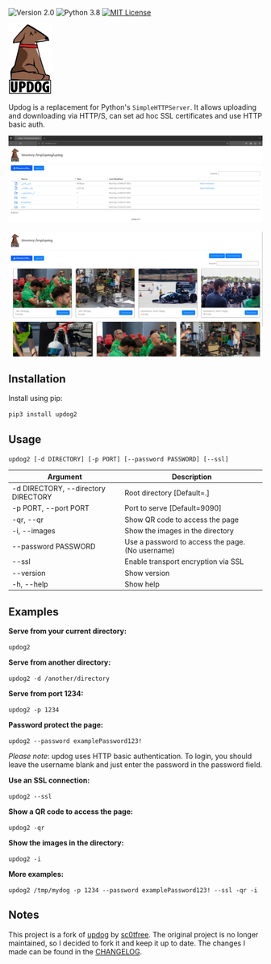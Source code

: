 ![Version 2.0](http://img.shields.io/badge/version-v2.0-green.svg)
![Python 3.8](http://img.shields.io/badge/python-3.10-blue.svg)
[![MIT License](http://img.shields.io/badge/license-MIT%20License-blue.svg)](https://github.com/OBoladeras/updog/blob/master/LICENSE)

<p>
  <img src="https://raw.githubusercontent.com/OBoladeras/updog2/main/updog2/static/images/updog.png" width=85px alt="updog"/>
</p>

Updog is a replacement for Python's `SimpleHTTPServer`. 
It allows uploading and downloading via HTTP/S, 
can set ad hoc SSL certificates and use HTTP basic auth.

<p align="center">
  <img src="https://raw.githubusercontent.com/OBoladeras/updog2/main/updog2/static/images/example.png" alt="Updog screenshot"/>
</p>
<p align="center">
  <img src="https://raw.githubusercontent.com/OBoladeras/updog2/main/updog2/static/images/example2.png" alt="Updog screenshot 2"/>
</p>



## Installation

Install using pip:

`pip3 install updog2`

## Usage

`updog2 [-d DIRECTORY] [-p PORT] [--password PASSWORD] [--ssl]`

| Argument                            | Description                                      |
|-------------------------------------|--------------------------------------------------| 
| -d DIRECTORY, --directory DIRECTORY | Root directory [Default=.]                       | 
| -p PORT, --port PORT                | Port to serve [Default=9090]                     |
| -qr, --qr                           | Show QR code to access the page                  |
| -i, --images                        | Show the images in the directory                 |
| --password PASSWORD                 | Use a password to access the page. (No username) |
| --ssl                               | Enable transport encryption via SSL              |
| --version                           | Show version                                     |
| -h, --help                          | Show help                                        |

## Examples

**Serve from your current directory:**

`updog2`

**Serve from another directory:**

`updog2 -d /another/directory`

**Serve from port 1234:**

`updog2 -p 1234`

**Password protect the page:**

`updog2 --password examplePassword123!`

*Please note*: updog uses HTTP basic authentication.
To login, you should leave the username blank and just
enter the password in the password field.

**Use an SSL connection:**

`updog2 --ssl`

**Show a QR code to access the page:**

`updog2 -qr`

**Show the images in the directory:**

`updog2 -i`

**More examples:**

`updog2 /tmp/mydog -p 1234 --password examplePassword123! --ssl -qr -i`


## Notes

This project is a fork of [updog](https://github.com/sc0tfree/updog) by [sc0tfree](https://github.com/sc0tfree).
The original project is no longer maintained, so I decided to fork it and keep it up to date.
The changes I made can be found in the [CHANGELOG](CHANGELOG.md).
